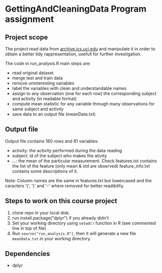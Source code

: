 # GettingAndCleaningData Program assignment

## Project scope
The project read data from [archive.ics.uci.edu] and manipulate it in order to obtain a better tidy rappresentation, usefull for further investigation.

The code in run_analysis.R main steps are:
* read original dataset
* merge test and train data
* remove uninteresting variables
* label the variables with clean and understandable names
* assign to any observation (one for each row) the corresponding subject and activity (in readable format)
* compute mean statistic for any variable through many observations for same subject and activity
* save data to an output file (meanData.txt)

## Output file
Output file contains 180 rows and 81 variables:
* activity: the activity performed during the data reading
* subject: id of the subject who makes the ativity
* ...: the mean of the particular measurement. Check features.txt contains the list of the feature (only mean & std are observed) feature_info.txt contains some descriptions of it. 

Note: Column names are the same in features.txt but lowercased and the caracters '(', ')' and '-' where removed for better readibility.

## Steps to work on this course project

1. clone repo in your local disk.
2. run install.package("dplyr") if you already didn't
3. Set your working directory using ```setwd()``` function in R (see commented line in top of file)
4. Run ```source("run_analysis.R")```, then it will generate a new file ```meanData.txt``` in your working directory.

## Dependencies

* dplyr

[archive.ics.uci.edu]: http://archive.ics.uci.edu/ml/datasets/Human+Activity+Recognition+Using+Smartphones
